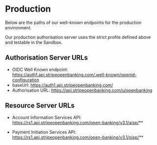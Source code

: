 # Production

Below are the paths of our well-known endpoints for the production environment.

Our production authorisation server uses the strict profile defined above and testable in the Sandbox.

## Authorisation Server URLs
- OIDC Well Known endpoint: https://auth1.api.stripeopenbanking.com/.well-known/openid-configuration
- baseUrl: https://auth1.api.stripeopenbanking.com/
- Authorisation URL: https://api.stripeopenbanking.com/u/openbanking

## Resource Server URLs
- Account Information Services API: https://rs1.api.stripeopenbanking.com/open-banking/v3.1/aisp/**

- Payment Initiation Services API: https://rs1.api.stripeopenbanking.com/open-banking/v3.1/pisp/**